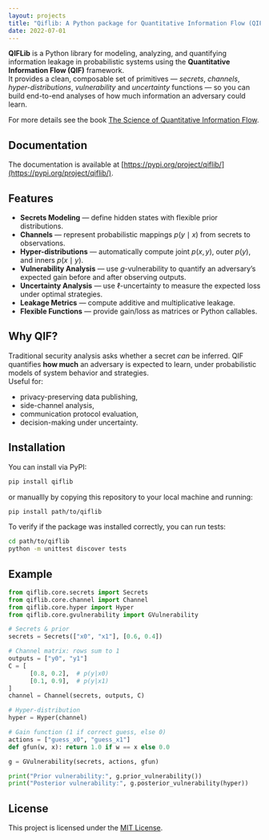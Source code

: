 ```yaml
---
layout: projects
title: "Qiflib: A Python package for Quantitative Information Flow (QIF)"
date: 2022-07-01
---
```


**QIFLib** is a Python library for modeling, analyzing, and quantifying information leakage in probabilistic systems using the **Quantitative Information Flow (QIF)** framework.  
It provides a clean, composable set of primitives — *secrets*, *channels*, *hyper-distributions*, *vulnerability* and *uncertainty* functions — so you can build end-to-end analyses of how much information an adversary could learn.

For more details see the book [The Science of Quantitative Information Flow](https://link.springer.com/book/10.1007/978-3-319-96131-6).

## Documentation
The documentation is available at [https://pypi.org/project/qiflib/](https://pypi.org/project/qiflib/).

## Features
- **Secrets Modeling** — define hidden states with flexible prior distributions.
- **Channels** — represent probabilistic mappings $p(y\mid x)$ from secrets to observations.
- **Hyper-distributions** — automatically compute joint $p(x,y)$, outer $p(y)$, and inners $p(x\mid y)$.
- **Vulnerability Analysis** — use $g$-vulnerability to quantify an adversary’s expected gain before and after observing outputs.
- **Uncertainty Analysis** — use $\ell$-uncertainty to measure the expected loss under optimal strategies.
- **Leakage Metrics** — compute additive and multiplicative leakage.
- **Flexible Functions** — provide gain/loss as matrices or Python callables.

Why QIF?
--------

Traditional security analysis asks whether a secret *can* be inferred. QIF quantifies **how much** an adversary is expected to learn, under probabilistic models of system behavior and strategies.  
Useful for:

- privacy-preserving data publishing,
- side-channel analysis,
- communication protocol evaluation,
- decision-making under uncertainty.

## Installation
You can install via PyPI:

```bash
pip install qiflib
```

or manuallly by copying this repository to your local machine and running:

```bash
pip install path/to/qiflib   
```

To verify if the package was installed correctly, you can run tests:

```bash
cd path/to/qiflib
python -m unittest discover tests
```

## Example

```python
from qiflib.core.secrets import Secrets
from qiflib.core.channel import Channel
from qiflib.core.hyper import Hyper
from qiflib.core.gvulnerability import GVulnerability

# Secrets & prior
secrets = Secrets(["x0", "x1"], [0.6, 0.4])

# Channel matrix: rows sum to 1
outputs = ["y0", "y1"]
C = [
      [0.8, 0.2],  # p(y|x0)
      [0.1, 0.9],  # p(y|x1)
]
channel = Channel(secrets, outputs, C)

# Hyper-distribution
hyper = Hyper(channel)

# Gain function (1 if correct guess, else 0)
actions = ["guess_x0", "guess_x1"]
def gfun(w, x): return 1.0 if w == x else 0.0

g = GVulnerability(secrets, actions, gfun)

print("Prior vulnerability:", g.prior_vulnerability())
print("Posterior vulnerability:", g.posterior_vulnerability(hyper))
```

## License

This project is licensed under the [MIT License](https://opensource.org/license/mit).